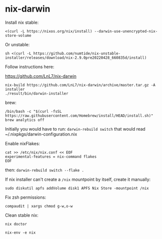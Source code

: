 # nix-darwin

Install nix stable:

```
<(curl -L https://nixos.org/nix/install) --darwin-use-unencrypted-nix-store-volume
```

Or unstable:

```
sh <(curl -L https://github.com/numtide/nix-unstable-installer/releases/download/nix-2.9.0pre20220428_660835d/install)
```

Follow instructions here:

<https://github.com/LnL7/nix-darwin>

```
nix-build https://github.com/LnL7/nix-darwin/archive/master.tar.gz -A installer
./result/bin/darwin-installer
```

brew:

```
/bin/bash -c "$(curl -fsSL https://raw.githubusercontent.com/Homebrew/install/HEAD/install.sh)"
brew analytics off
```

Initially you would have to run: `darwin-rebuild switch` that would read ~/.nixpkgs/darwin-configuration.nix

Enable nixFlakes:

```
cat >> /etc/nix/nix.conf << EOF
experimental-features = nix-command flakes
EOF
```

then: `darwin-rebuild switch --flake .`

If nix installer can't create a `/nix` mountpoint by itself, create it manually:

```
sudo diskutil apfs addVolume disk1 APFS Nix Store -mountpoint /nix
```

Fix zsh permissions:

```
compaudit | xargs chmod g-w,o-w
```

Clean stable nix:

```
nix doctor

nix-env -e nix
```
